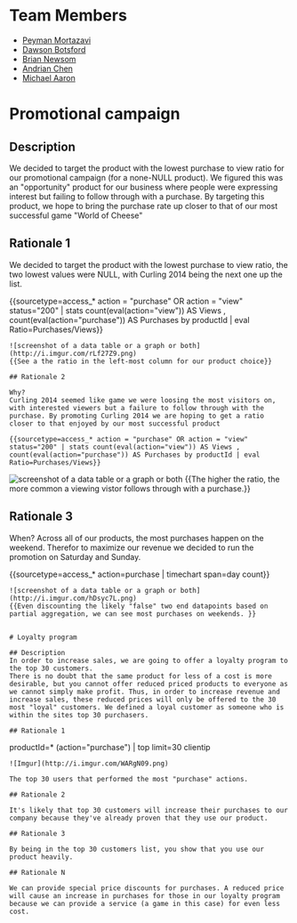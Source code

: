 # Team Members

* [Peyman Mortazavi](https://github.com/peymanmortazavi)
* [Dawson Botsford](https://github.com/dawsonbotsford)
* [Brian Newsom](https://github.com/briannewsom)
* [Andrian Chen](https://github.com/adrian-chen)
* [Michael Aaron](https://github.com/develra)

# Promotional campaign

## Description
We decided to target the product with the lowest purchase to view ratio for our promotional campaign (for a none-NULL product). We figured this was an "opportunity" product for our business where people were expressing interest but failing to follow through with a purchase. By targeting this product, we hope to bring the purchase rate up closer to that of our most successful game "World of Cheese"

## Rationale 1
We decided to target the product with the lowest purchase to view ratio, the two lowest values were NULL, with Curling 2014 being the next one up the list. 

{{sourcetype=access_* action = "purchase" OR action = "view" status="200" | stats count(eval(action="view")) AS Views , count(eval(action="purchase")) AS Purchases by productId | eval Ratio=Purchases/Views}}
```
![screenshot of a data table or a graph or both](http://i.imgur.com/rLf27Z9.png) 
{{See a the ratio in the left-most column for our product choice}}

## Rationale 2

Why?
Curling 2014 seemed like game we were loosing the most visitors on, with interested viewers but a failure to follow through with the purchase. By promoting Curling 2014 we are hoping to get a ratio closer to that enjoyed by our most successful product

{{sourcetype=access_* action = "purchase" OR action = "view" status="200" | stats count(eval(action="view")) AS Views , count(eval(action="purchase")) AS Purchases by productId | eval Ratio=Purchases/Views}}
```
![screenshot of a data table or a graph or both](http://i.imgur.com/Y5GHhJy.png) 
{{The higher the ratio, the more common a viewing vistor follows through with a purchase.}}

## Rationale 3
When?
Across all of our products, the most purchases happen on the weekend. Therefor to maximize our revenue we decided to run the promotion on Saturday and Sunday.

{{sourcetype=access_* action=purchase | timechart span=day count}}
```
![screenshot of a data table or a graph or both](http://i.imgur.com/hDsyc7L.png) 
{{Even discounting the likely "false" two end datapoints based on partial aggregation, we can see most purchases on weekends. }}


# Loyalty program

## Description
In order to increase sales, we are going to offer a loyalty program to the top 30 customers.
There is no doubt that the same product for less of a cost is more desirable, but you cannot offer reduced priced products to everyone as we cannot simply make profit. Thus, in order to increase revenue and increase sales, these reduced prices will only be offered to the 30 most "loyal" customers. We defined a loyal customer as someone who is within the sites top 30 purchasers.

## Rationale 1

```
productId=* (action="purchase") | top limit=30 clientip
```
![Imgur](http://i.imgur.com/WARgN09.png)

The top 30 users that performed the most "purchase" actions.

## Rationale 2

It's likely that top 30 customers will increase their purchases to our company because they've already proven that they use our product.

## Rationale 3

By being in the top 30 customers list, you show that you use our product heavily.

## Rationale N

We can provide special price discounts for purchases. A reduced price will cause an increase in purchases for those in our loyalty program because we can provide a service (a game in this case) for even less cost.
